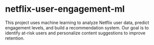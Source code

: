 # netflix-user-engagement-ml
This project uses machine learning to analyze Netflix user data, predict engagement levels, and build a recommendation system. Our goal is to identify at-risk users and personalize content suggestions to improve retention.
